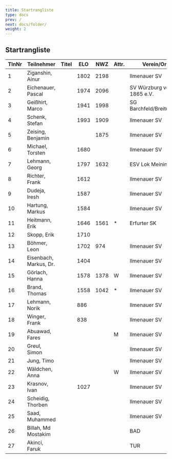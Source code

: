 ```yaml
---
title: Startrangliste   
type: docs
prev: /
next: docs/folder/
weight: 2
---
```


## Startrangliste

| TlnNr | Teilnehmer       | Titel | ELO  | NWZ  | Attr. | Verein/Ort                 | Land | Geburt | FideKenn. | PKZ      |
|-------|------------------|-------|------|------|-------|----------------------------|------|--------|-----------|----------|
| 1     | Ziganshin, Ainur |       | 1802 | 2198 |       | Ilmenauer SV               | RUS  | 1998   | 34111872  | 10776775 |
| 2     | Eichenauer, Pascal |     | 1974 | 2096 |       | SV Würzburg von 1865 e.V.  | GER  | 1999   | 12991848  | 10276112 |
| 3     | Geißhirt, Marco  |       | 1941 | 1998 |       | SG Barchfeld/Breitungen    | GER  | 1990   | 4610563   | 10059257 |
| 4     | Schenk, Stefan   |       | 1993 | 1909 |       | Ilmenauer SV               | GER  | 1985   | 12924059  | 10188401 |
| 5     | Zeising, Benjamin |      |      | 1875 |       | Ilmenauer SV               | GER  | 1990   | 16271262  | 10249343 |
| 6     | Michael, Torsten |       | 1680 |      |       | Ilmenauer SV               | GER  | 1967   | 12982784  | 10143175 |
| 7     | Lehmann, Georg   |       | 1797 | 1632 |       | ESV Lok Meiningen          | GER  | 2002   | 34613005  | 10283268 |
| 8     | Richter, Frank   |       | 1612 |      |       | Ilmenauer SV               | GER  | 1969   | 16279727  | 10175929 |
| 9     | Dudeja, Iresh    |       | 1587 |      |       | Ilmenauer SV               | IND  | 1992   | 25721380  | 10706913 |
| 10    | Hartung, Markus  |       | 1584 |      |       | Ilmenauer SV               | GER  | 1987   | 16272510  | 10488849 |
| 11    | Heitmann, Erik   |       | 1646 | 1561 | *     | Erfurter SK                | GER  | 2012   | 34608940  | 10764825 |
| 12    | Skopp, Erik      |       | 1710 |      |       |                            | GER  | 1998   | 16201914  | 10432830 |
| 13    | Böhmer, Leon     |       | 1702 | 974  |       | Ilmenauer SV               | GER  | 2000   | 34615130  | 10276214 |
| 14    | Eisenbach, Markus, Dr. | | 1404 |      |       | Ilmenauer SV               | GER  | 1984   | 34663630  | 10043553 |
| 15    | Görlach, Hanna   |       | 1578 | 1378 | W     | Ilmenauer SV               | GER  | 2006   | 34675604  | 10837663 |
| 16    | Brand, Thomas    |       | 1558 | 1042 | *     | Ilmenauer SV               | GER  | 1979   | 34641009  | 10764827 |
| 17    | Lehmann, Norik   |       | 886  |      |       | Ilmenauer SV               | GER  | 2010   | 34697195  | 10654063 |
| 18    | Winger, Frank    |       | 838  |      |       | Ilmenauer SV               | GER  | 1964   | 16233069  | 10651767 |
| 19    | Abuawad, Fares   |       |      |      | M     | Ilmenauer SV               | PSE  | 1997   | 16249330  |          |
| 20    | Greul, Simon     |       |      |      |       | Ilmenauer SV               | GER  | 1998   | 34677577  | 10840917 |
| 21    | Jung, Timo       |       |      |      |       | Ilmenauer SV               | GER  | 2005   |           | 10845239 |
| 22    | Wäldchen, Anna   |       |      |      | W     | Ilmenauer SV               | GER  | 2013   |           | 10845229 |
| 23    | Krasnov, Ivan    |       | 1027 |      |       | Ilmenauer SV               | RUS  | 2009   | 55610650  | 10731087 |
| 24    | Scheidig, Thorben |      |      |      |       | Ilmenauer SV               | GER  | 2007   |           |          |
| 25    | Saad, Muhammed   |       |      |      |       | Ilmenauer SV               | IRQ  | 2001   |           |          |
| 26    | Billah, Md Mostakim |    |      |      |       | BAD                        | 1997 |        |           |          |
| 27    | Akinci, Faruk    |       |      |      |       | TUR                        | 1997 |        |           |          |
